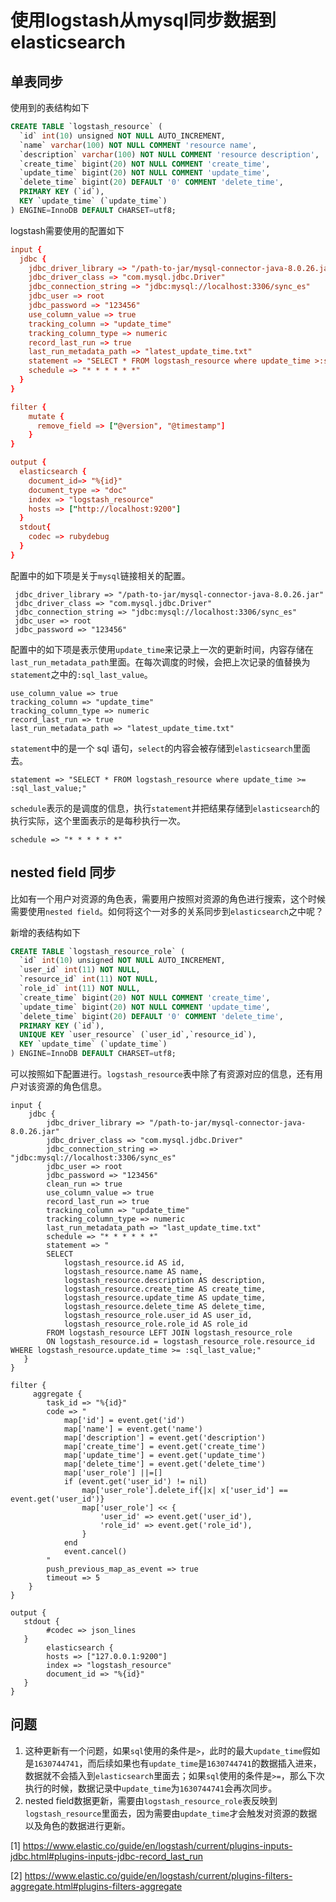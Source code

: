 # 使用logstash从mysql同步数据到elasticsearch

## 单表同步

使用到的表结构如下

```sql
CREATE TABLE `logstash_resource` (
  `id` int(10) unsigned NOT NULL AUTO_INCREMENT,
  `name` varchar(100) NOT NULL COMMENT 'resource name',
  `description` varchar(100) NOT NULL COMMENT 'resource description',
  `create_time` bigint(20) NOT NULL COMMENT 'create_time',
  `update_time` bigint(20) NOT NULL COMMENT 'update_time',
  `delete_time` bigint(20) DEFAULT '0' COMMENT 'delete_time',
  PRIMARY KEY (`id`),
  KEY `update_time` (`update_time`)
) ENGINE=InnoDB DEFAULT CHARSET=utf8;
```

logstash需要使用的配置如下

```conf
input {
  jdbc {
    jdbc_driver_library => "/path-to-jar/mysql-connector-java-8.0.26.jar"
    jdbc_driver_class => "com.mysql.jdbc.Driver"
    jdbc_connection_string => "jdbc:mysql://localhost:3306/sync_es"
    jdbc_user => root
    jdbc_password => "123456"
    use_column_value => true
    tracking_column => "update_time"
    tracking_column_type => numeric
    record_last_run => true
    last_run_metadata_path => "latest_update_time.txt"
    statement => "SELECT * FROM logstash_resource where update_time >:sql_last_value;"
    schedule => "* * * * * *"
  }
}

filter {
    mutate {
      remove_field => ["@version", "@timestamp"]
    }
}

output {
  elasticsearch {
    document_id=> "%{id}"
    document_type => "doc"
    index => "logstash_resource"
    hosts => ["http://localhost:9200"]
  }
  stdout{
    codec => rubydebug
  }
}

```

配置中的如下项是关于`mysql`链接相关的配置。

```
 jdbc_driver_library => "/path-to-jar/mysql-connector-java-8.0.26.jar"
 jdbc_driver_class => "com.mysql.jdbc.Driver"
 jdbc_connection_string => "jdbc:mysql://localhost:3306/sync_es"
 jdbc_user => root
 jdbc_password => "123456"
```

配置中的如下项是表示使用`update_time`来记录上一次的更新时间，内容存储在`last_run_metadata_path`里面。在每次调度的时候，会把上次记录的值替换为`statement`之中的`:sql_last_value`。

```
use_column_value => true
tracking_column => "update_time"
tracking_column_type => numeric
record_last_run => true
last_run_metadata_path => "latest_update_time.txt"
```

`statement`中的是一个 sql 语句，`select`的内容会被存储到`elasticsearch`里面去。

```
statement => "SELECT * FROM logstash_resource where update_time >= :sql_last_value;"
```

`schedule`表示的是调度的信息，执行`statement`并把结果存储到`elasticsearch`的执行实际，这个里面表示的是每秒执行一次。

```
schedule => "* * * * * *"
```

## nested field 同步

比如有一个用户对资源的角色表，需要用户按照对资源的角色进行搜索，这个时候需要使用`nested field`。如何将这个一对多的关系同步到`elasticsearch`之中呢？

新增的表结构如下

```sql
CREATE TABLE `logstash_resource_role` (
  `id` int(10) unsigned NOT NULL AUTO_INCREMENT,
  `user_id` int(11) NOT NULL,
  `resource_id` int(11) NOT NULL,
  `role_id` int(11) NOT NULL,
  `create_time` bigint(20) NOT NULL COMMENT 'create_time',
  `update_time` bigint(20) NOT NULL COMMENT 'update_time',
  `delete_time` bigint(20) DEFAULT '0' COMMENT 'delete_time',
  PRIMARY KEY (`id`),
  UNIQUE KEY `user_resource` (`user_id`,`resource_id`),
  KEY `update_time` (`update_time`)
) ENGINE=InnoDB DEFAULT CHARSET=utf8;
```

可以按照如下配置进行。`logstash_resource`表中除了有资源对应的信息，还有用户对该资源的角色信息。

```
input {
    jdbc {
    	jdbc_driver_library => "/path-to-jar/mysql-connector-java-8.0.26.jar"
        jdbc_driver_class => "com.mysql.jdbc.Driver"
        jdbc_connection_string => "jdbc:mysql://localhost:3306/sync_es"
        jdbc_user => root
        jdbc_password => "123456"
        clean_run => true
        use_column_value => true
        record_last_run => true
        tracking_column => "update_time"
        tracking_column_type => numeric
        last_run_metadata_path => "last_update_time.txt"
        schedule => "* * * * * *"
        statement => "
        SELECT
            logstash_resource.id AS id,
            logstash_resource.name AS name,
            logstash_resource.description AS description,
            logstash_resource.create_time AS create_time,
            logstash_resource.update_time AS update_time,
            logstash_resource.delete_time AS delete_time,
            logstash_resource_role.user_id AS user_id,
            logstash_resource_role.role_id AS role_id
        FROM logstash_resource LEFT JOIN logstash_resource_role
        ON logstash_resource.id = logstash_resource_role.resource_id WHERE logstash_resource.update_time >= :sql_last_value;"
   }
}

filter {
     aggregate {
        task_id => "%{id}"
        code => "
            map['id'] = event.get('id')
            map['name'] = event.get('name')
            map['description'] = event.get('description')
            map['create_time'] = event.get('create_time')
            map['update_time'] = event.get('update_time')
            map['delete_time'] = event.get('delete_time')
            map['user_role'] ||=[]
            if (event.get('user_id') != nil)
                map['user_role'].delete_if{|x| x['user_id'] == event.get('user_id')}
                map['user_role'] << {
                    'user_id' => event.get('user_id'),
                    'role_id' => event.get('role_id'),
                }
            end
            event.cancel()
        "
        push_previous_map_as_event => true
        timeout => 5
    }
}

output {
   stdout {
        #codec => json_lines
   }
        elasticsearch {
        hosts => ["127.0.0.1:9200"]
        index => "logstash_resource"
        document_id => "%{id}"
   }
}
```



## 问题

1. 这种更新有一个问题，如果`sql`使用的条件是`>`，此时的最大`update_time`假如是`1630744741`，而后续如果也有`update_time`是`1630744741`的数据插入进来，数据就不会插入到`elasticsearch`里面去；如果`sql`使用的条件是`>=`，那么下次执行的时候，数据记录中`update_time`为`1630744741`会再次同步。
2. nested field数据更新，需要由`logstash_resource_role`表反映到`logstash_resource`里面去，因为需要由`update_time`才会触发对资源的数据以及角色的数据进行更新。

[1] https://www.elastic.co/guide/en/logstash/current/plugins-inputs-jdbc.html#plugins-inputs-jdbc-record_last_run

[2] https://www.elastic.co/guide/en/logstash/current/plugins-filters-aggregate.html#plugins-filters-aggregate

